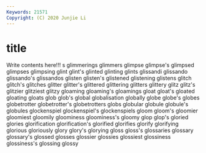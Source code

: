 ```yaml
---
Keywords: 21571
Copyright: (C) 2020 Junjie Li
---
```


# title

Write contents here!!!
s 
glimmerings 
glimmers 
glimpse 
glimpse's 
glimpsed 
glimpses 
glimpsing 
glint
glint's 
glinted 
glinting 
glints 
glissandi 
glissando 
glissando's 
glissandos 
glisten 
glisten's
glistened 
glistening 
glistens 
glitch 
glitch's 
glitches 
glitter 
glitter's 
glittered 
glittering
glitters 
glittery 
glitz 
glitz's 
glitzier 
glitziest 
glitzy 
gloaming 
gloaming's 
gloamings
gloat 
gloat's 
gloated 
gloating 
gloats 
glob 
glob's 
global 
globalisation 
globally
globe 
globe's 
globes 
globetrotter 
globetrotter's 
globetrotters 
globs 
globular 
globule 
globule's
globules 
glockenspiel 
glockenspiel's 
glockenspiels 
gloom 
gloom's 
gloomier 
gloomiest 
gloomily 
gloominess
gloominess's 
gloomy 
glop 
glop's 
gloried 
glories 
glorification 
glorification's 
glorified 
glorifies
glorify 
glorifying 
glorious 
gloriously 
glory 
glory's 
glorying 
gloss 
gloss's 
glossaries
glossary 
glossary's 
glossed 
glosses 
glossier 
glossies 
glossiest 
glossiness 
glossiness's 
glossing
glossy 
